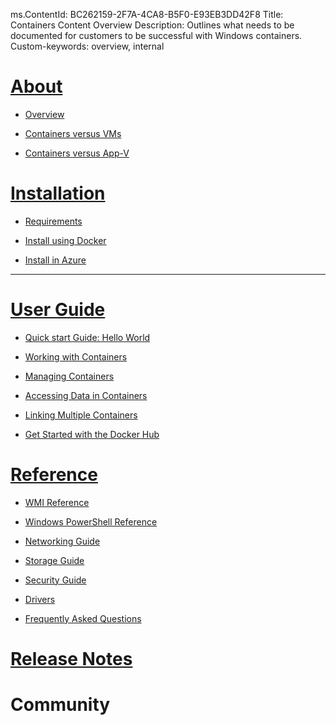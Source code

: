 ms.ContentId: BC262159-2F7A-4CA8-B5F0-E93EB3DD42F8
Title: Containers Content Overview 
Description: Outlines what needs to be documented for customers to be successful with Windows containers.
Custom-keywords: overview, internal

# [About](about.md) #

- [Overview](about/overview.md) 

- [Containers versus VMs](about/Containers_vs_VMs.md) 

- [Containers versus App-V](about/ContainersvsAppV.md) 


# [Installation](installation.md) #

- [Requirements](installation/requirements.md) 

- [Install using Docker ](installation/install_using_docker.md)

- [Install in Azure](installation/install_in_azure.md) 

----------


# [User Guide](user_guide.md) #

- [Quick start Guide: Hello World](userguide/hello_world.md)

- [Working with Containers](userguide/working_with_containers.md) 

- [Managing Containers](userguide/managing_containers.md) 

- [Accessing Data in Containers](userguide/accessing_data_in_containers.md) 

- [Linking Multiple Containers](userguide/linking_multiple_containers.md) 

- [Get Started with the Docker Hub](userguide/gstart_docker_hub.md) 


# [Reference](reference.md) #

- [WMI Reference](reference/wmi.md)

- [Windows PowerShell Reference](reference/powershell.md)

- [Networking Guide](reference/networking.md) 

- [Storage Guide](reference/storage.md)

- [Security Guide](reference/security.md) 

- [Drivers](reference/drivers.md) 

- [Frequently Asked Questions](reference/faq.md) 

#  [Release Notes](relnotes.md)  #


# Community #
